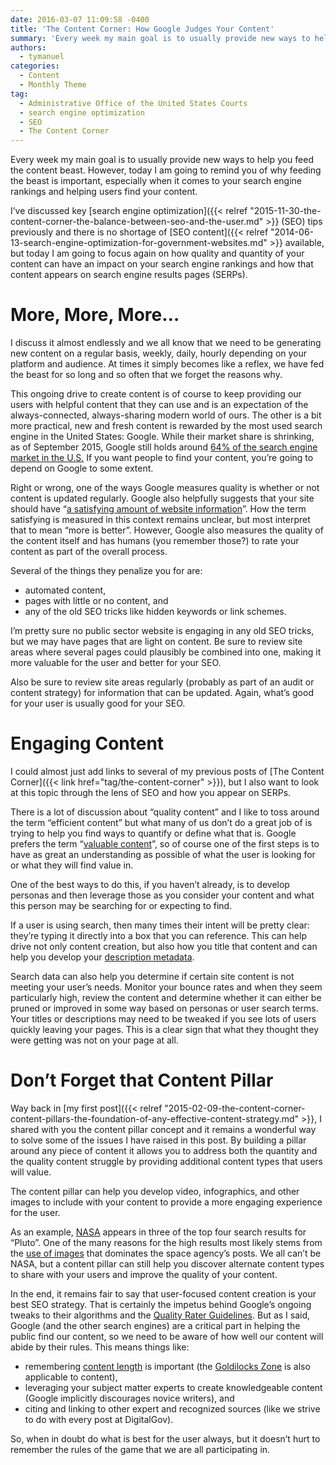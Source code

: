 ```yaml
---
date: 2016-03-07 11:09:58 -0400
title: 'The Content Corner: How Google Judges Your Content'
summary: 'Every week my main goal is to usually provide new ways to help you feed the content beast. However, today I am going to remind you of why feeding the beast is important, especially when it comes to your search engine rankings and helping users find your content. I&#8217;ve discussed key search engine optimization (SEO)'
authors:
  - tymanuel
categories:
  - Content
  - Monthly Theme
tag:
  - Administrative Office of the United States Courts
  - search engine optimization
  - SEO
  - The Content Corner
---
```


Every week my main goal is to usually provide new ways to help you feed the content beast. However, today I am going to remind you of why feeding the beast is important, especially when it comes to your search engine rankings and helping users find your content.

I&#8217;ve discussed key [search engine optimization]({{< relref "2015-11-30-the-content-corner-the-balance-between-seo-and-the-user.md" >}} (SEO) tips previously and there is no shortage of [SEO content]({{< relref "2014-06-13-search-engine-optimization-for-government-websites.md" >}} available, but today I am going to focus again on how quality and quantity of your content can have an impact on your search engine rankings and how that content appears on search engine results pages (SERPs).

# More, More, More&#8230;

I discuss it almost endlessly and we all know that we need to be generating new content on a regular basis, weekly, daily, hourly depending on your platform and audience. At times it simply becomes like a reflex, we have fed the beast for so long and so often that we forget the reasons why.

This ongoing drive to create content is of course to keep providing our users with helpful content that they can use and is an expectation of the always-connected, always-sharing modern world of ours. The other is a bit more practical, new and fresh content is rewarded by the most used search engine in the United States: Google. While their market share is shrinking, as of September 2015, Google still holds around [64% of the search engine market in the U.S.](http://www.comscore.com/Insights/Market-Rankings/comScore-Releases-August-2015-U.S.-Desktop-Search-Engine-Rankings) If you want people to find your content, you’re going to depend on Google to some extent.

Right or wrong, one of the ways Google measures quality is whether or not content is updated regularly. Google also helpfully suggests that your site should have “[a satisfying amount of website information](http://www.searchenginejournal.com/get-mind-google-human-rater-handbook-leaked/117573/)”. How the term satisfying is measured in this context remains unclear, but most interpret that to mean “more is better”. However, Google also measures the quality of the content itself and has humans (you remember those?) to rate your content as part of the overall process.

Several of the things they penalize you for are:

  * automated content,
  * pages with little or no content, and
  * any of the old SEO tricks like hidden keywords or link schemes.

I’m pretty sure no public sector website is engaging in any old SEO tricks, but we may have pages that are light on content. Be sure to review site areas where several pages could plausibly be combined into one, making it more valuable for the user and better for your SEO.

Also be sure to review site areas regularly (probably as part of an audit or content strategy) for information that can be updated. Again, what’s good for your user is usually good for your SEO.

# Engaging Content

I could almost just add links to several of my previous posts of [The Content Corner]({{< link href="tag/the-content-corner" >}}), but I also want to look at this topic through the lens of SEO and how you appear on SERPs.

There is a lot of discussion about “quality content” and I like to toss around the term “efficient content” but what many of us don’t do a great job of is trying to help you find ways to quantify or define what that is. Google prefers the term “[valuable content](https://support.google.com/webmasters/answer/6001093?hl=en)”, so of course one of the first steps is to have as great an understanding as possible of what the user is looking for or what they will find value in.

One of the best ways to do this, if you haven’t already, is to develop personas and then leverage those as you consider your content and what this person may be searching for or expecting to find.

If a user is using search, then many times their intent will be pretty clear: they’re typing it directly into a box that you can reference. This can help drive not only content creation, but also how you title that content and can help you develop your [description metadata](https://moz.com/learn/seo/meta-description).

Search data can also help you determine if certain site content is not meeting your user’s needs. Monitor your bounce rates and when they seem particularly high, review the content and determine whether it can either be pruned or improved in some way based on personas or user search terms. Your titles or descriptions may need to be tweaked if you see lots of users quickly leaving your pages. This is a clear sign that what they thought they were getting was not on your page at all.

# Don’t Forget that Content Pillar

Way back in [my first post]({{< relref "2015-02-09-the-content-corner-content-pillars-the-foundation-of-any-effective-content-strategy.md" >}}, I shared with you the content pillar concept and it remains a wonderful way to solve some of the issues I have raised in this post. By building a pillar around any piece of content it allows you to address both the quantity and the quality content struggle by providing additional content types that users will value.

The content pillar can help you develop video, infographics, and other images to include with your content to provide a more engaging experience for the user.

As an example, [NASA](https://www.nasa.gov/) appears in three of the top four search results for “Pluto”. One of the many reasons for the high results most likely stems from the [use of images](https://www.nasa.gov/feature/new-pluto-images-from-nasa-s-new-horizons-it-s-complicated) that dominates the space agency’s posts. We all can’t be NASA, but a content pillar can still help you discover alternate content types to share with your users and improve the quality of your content.

In the end, it remains fair to say that user-focused content creation is your best SEO strategy. That is certainly the impetus behind Google’s ongoing tweaks to their algorithms and the [Quality Rater Guidelines](http://www.scribd.com/doc/217994742/General-Guidelines-1). But as I said, Google (and the other search engines) are a critical part in helping the public find our content, so we need to be aware of how well our content will abide by their rules. This means things like:

  * remembering [content length](http://blog.serpiq.com/how-important-is-content-length-why-data-driven-seo-trumps-guru-opinions/) is important (the [Goldilocks Zone](http://science.nasa.gov/science-news/science-at-nasa/2003/02oct_goldilocks/) is also applicable to content),
  * leveraging your subject matter experts to create knowledgeable content (Google implicitly discourages novice writers), and
  * citing and linking to other expert and recognized sources (like we strive to do with every post at DigitalGov).

So, when in doubt do what is best for the user always, but it doesn’t hurt to remember the rules of the game that we are all participating in.